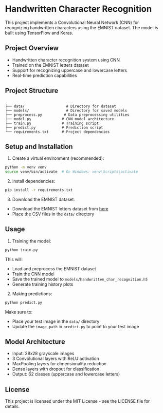 # Handwritten Character Recognition

This project implements a Convolutional Neural Network (CNN) for recognizing handwritten characters using the EMNIST dataset. The model is built using TensorFlow and Keras.

## Project Overview
- Handwritten character recognition system using CNN
- Trained on the EMNIST letters dataset
- Support for recognizing uppercase and lowercase letters
- Real-time prediction capabilities

## Project Structure
```
.
├── data/                   # Directory for dataset
├── models/                 # Directory for saved models
├── preprocess.py          # Data preprocessing utilities
├── model.py              # CNN model architecture
├── train.py              # Training script
├── predict.py            # Prediction script
└── requirements.txt      # Project dependencies
```

## Setup and Installation

1. Create a virtual environment (recommended):
```bash
python -m venv venv
source venv/bin/activate  # On Windows: venv\Scripts\activate
```

2. Install dependencies:
```bash
pip install -r requirements.txt
```

3. Download the EMNIST dataset:
- Download the EMNIST letters dataset from [here](https://www.nist.gov/itl/products-and-services/emnist-dataset)
- Place the CSV files in the `data/` directory

## Usage

1. Training the model:
```bash
python train.py
```
This will:
- Load and preprocess the EMNIST dataset
- Train the CNN model
- Save the trained model to `models/handwritten_char_recognition.h5`
- Generate training history plots

2. Making predictions:
```bash
python predict.py
```
Make sure to:
- Place your test image in the `data/` directory
- Update the `image_path` in `predict.py` to point to your test image

## Model Architecture
- Input: 28x28 grayscale images
- 3 Convolutional layers with ReLU activation
- MaxPooling layers for dimensionality reduction
- Dense layers with dropout for classification
- Output: 62 classes (uppercase and lowercase letters)

## License
This project is licensed under the MIT License - see the LICENSE file for details. 